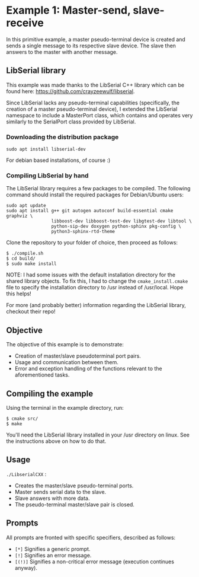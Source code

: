 # Example 1: Master-send, slave-receive
In this primitive example, a master pseudo-terminal device is created and sends a single message to its respective slave device. The slave then answers to the master with another message.

## LibSerial library
This example was made thanks to the LibSerial C++ library which can be found here: https://github.com/crayzeewulf/libserial.

Since LibSerial lacks any pseudo-terminal capabilities (specifically, the creation of a master pseudo-terminal device), I extended the LibSerial namespace to include a MasterPort class, which contains and operates very similarly to the SerialPort class provided by LibSerial.

### Downloading the distribution package
```
sudo apt install libserial-dev
```
For debian based installations, of course :)

### Compiling LibSerial by hand
The LibSerial library requires a few packages to be compiled. The following command should install the required packages for Debian/Ubuntu users:
```
sudo apt update
sudo apt install g++ git autogen autoconf build-essential cmake graphviz \
                 libboost-dev libboost-test-dev libgtest-dev libtool \
                 python-sip-dev doxygen python-sphinx pkg-config \
                 python3-sphinx-rtd-theme
```

Clone the repository to your folder of choice, then proceed as follows:
```
$ ./compile.sh
$ cd build/
$ sudo make install
```

NOTE: I had some issues with the default installation directory for the shared library objects. To fix this, I had to change the `cmake_install.cmake` file to specify the installation directory to /usr instead of /usr/local. Hope this helps!

For more (and probably better) information regarding the LibSerial library, checkout their repo!

## Objective
The objective of this example is to demonstrate:
* Creation of master/slave pseudoterminal port pairs.
* Usage and communication between them.
* Error and exception handling of the functions relevant to the aforementioned tasks.

## Compiling the example
Using the terminal in the example directory, run:
```
$ cmake src/
$ make
```

You'll need the LibSerial library installed in your /usr directory on linux. See the instructions above on how to do that.

## Usage
`./LibserialCXX` :
* Creates the master/slave pseudo-terminal ports.
* Master sends serial data to the slave.
* Slave answers with more data.
* The pseudo-terminal master/slave pair is closed.

## Prompts
All prompts are fronted with specific specifiers, described as follows:
* `[*]`     Signifies a generic prompt.
* `[!]`     Signifies an error message.
* `[(!)]`   Signifies a non-critical error message (execution continues anyway).
